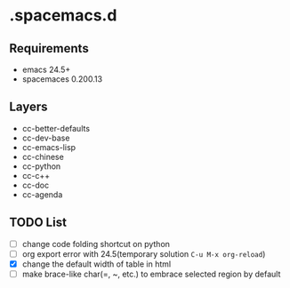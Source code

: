 # .spacemacs.d #

## Requirements ##
- emacs 24.5+
- spacemaces 0.200.13

## Layers ##
- cc-better-defaults
- cc-dev-base
- cc-emacs-lisp
- cc-chinese
- cc-python
- cc-c++
- cc-doc
- cc-agenda

## TODO List ##

- [ ] change code folding shortcut on python
- [ ] org export error with 24.5(temporary solution `C-u M-x org-reload`)
- [X] change the default width of table in html
- [ ] make brace-like char(=, ~, etc.) to embrace selected region by default
